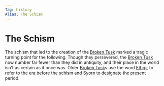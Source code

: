 ```yaml
---
Tag: history
Alias: The Schism
---
```

# The Schism
The schism that led to the creation of the [Broken Tusk](Broken-Tusk) marked a tragic turning point for  the following. Though they persevered, the [Broken Tusk](Broken-Tusk) now number far fewer than they did in antiquity,  and their place in the world isn’t as certain as it once was. Older [Broken Tusk](Broken-Tusk)s use the word [Ethgir](Ethgir) to refer to the era before the schism and [Syorn](Syorn) to designate the present period.